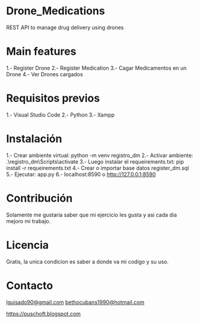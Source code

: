 # Drone_Medications
REST API to manage drug delivery using drones

# Main features
1.- Register Drone
2.- Register Medication
3.- Cagar Medicamentos en un Drone
4.- Ver Drones cargados

# Requisitos previos
1.- Visual Studio Code
2.- Python
3.- Xampp

# Instalación
1.- Crear ambiente virtual: python -m venv registro_dm
2.- Activar ambiente: .\registro_dm\Scripts\activate
3.- Luego instalar el requeirements.txt: pip install -r requeirements.txt
4.- Crear o importar base datos register_dm.sql
5.- Ejecutar: app.py
6.- localhost:8590 o http://127.0.0.1:8590

# Contribución
Solamente me gustaria saber que mi ejercicio les gusta y asi cada dia mejoro mi trabajo.

# Licencia
Gratis, la unica condicion es saber a donde va mi codigo y su uso.

# Contacto
lguisado90@gmail.com
bethocubans1990@hotmail.com

https://puschoft.blogspot.com